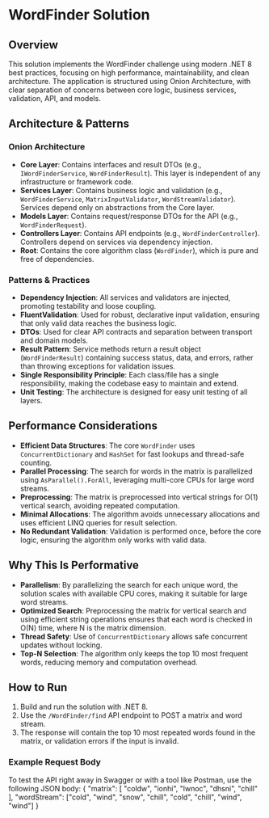 # WordFinder Solution

## Overview
This solution implements the WordFinder challenge using modern .NET 8 best practices, focusing on high performance, maintainability, and clean architecture. The application is structured using Onion Architecture, with clear separation of concerns between core logic, business services, validation, API, and models.

## Architecture & Patterns

### Onion Architecture
- **Core Layer**: Contains interfaces and result DTOs (e.g., `IWordFinderService`, `WordFinderResult`). This layer is independent of any infrastructure or framework code.
- **Services Layer**: Contains business logic and validation (e.g., `WordFinderService`, `MatrixInputValidator`, `WordStreamValidator`). Services depend only on abstractions from the Core layer.
- **Models Layer**: Contains request/response DTOs for the API (e.g., `WordFinderRequest`).
- **Controllers Layer**: Contains API endpoints (e.g., `WordFinderController`). Controllers depend on services via dependency injection.
- **Root**: Contains the core algorithm class (`WordFinder`), which is pure and free of dependencies.

### Patterns & Practices
- **Dependency Injection**: All services and validators are injected, promoting testability and loose coupling.
- **FluentValidation**: Used for robust, declarative input validation, ensuring that only valid data reaches the business logic.
- **DTOs**: Used for clear API contracts and separation between transport and domain models.
- **Result Pattern**: Service methods return a result object (`WordFinderResult`) containing success status, data, and errors, rather than throwing exceptions for validation issues.
- **Single Responsibility Principle**: Each class/file has a single responsibility, making the codebase easy to maintain and extend.
- **Unit Testing**: The architecture is designed for easy unit testing of all layers.

## Performance Considerations
- **Efficient Data Structures**: The core `WordFinder` uses `ConcurrentDictionary` and `HashSet` for fast lookups and thread-safe counting.
- **Parallel Processing**: The search for words in the matrix is parallelized using `AsParallel().ForAll`, leveraging multi-core CPUs for large word streams.
- **Preprocessing**: The matrix is preprocessed into vertical strings for O(1) vertical search, avoiding repeated computation.
- **Minimal Allocations**: The algorithm avoids unnecessary allocations and uses efficient LINQ queries for result selection.
- **No Redundant Validation**: Validation is performed once, before the core logic, ensuring the algorithm only works with valid data.

## Why This Is Performative
- **Parallelism**: By parallelizing the search for each unique word, the solution scales with available CPU cores, making it suitable for large word streams.
- **Optimized Search**: Preprocessing the matrix for vertical search and using efficient string operations ensures that each word is checked in O(N) time, where N is the matrix dimension.
- **Thread Safety**: Use of `ConcurrentDictionary` allows safe concurrent updates without locking.
- **Top-N Selection**: The algorithm only keeps the top 10 most frequent words, reducing memory and computation overhead.

## How to Run
1. Build and run the solution with .NET 8.
2. Use the `/WordFinder/find` API endpoint to POST a matrix and word stream.
3. The response will contain the top 10 most repeated words found in the matrix, or validation errors if the input is invalid.

### Example Request Body
To test the API right away in Swagger or with a tool like Postman, use the following JSON body:
{
  "matrix": [
    "coldw",
    "ionhi",
    "lwnoc",
    "dhsni",
    "chill"
  ],
  "wordStream": ["cold", "wind", "snow", "chill", "cold", "chill", "wind", "wind"]
}

